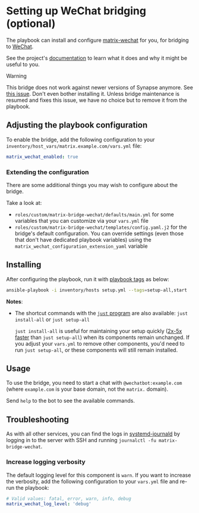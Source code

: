 # Setting up WeChat bridging (optional)

The playbook can install and configure [matrix-wechat](https://github.com/duo/matrix-wechat) for you, for bridging to [WeChat](https://www.wechat.com/).

See the project's [documentation](https://github.com/duo/matrix-wechat/blob/master/README.md) to learn what it does and why it might be useful to you.

> [!WARNING]
> This bridge does not work against newer versions of Synapse anymore. See [this issue](https://github.com/duo/matrix-wechat/issues/33). Don't even bother installing it. Unless bridge maintenance is resumed and fixes this issue, we have no choice but to remove it from the playbook.

## Adjusting the playbook configuration

To enable the bridge, add the following configuration to your `inventory/host_vars/matrix.example.com/vars.yml` file:

```yaml
matrix_wechat_enabled: true
```

### Extending the configuration

There are some additional things you may wish to configure about the bridge.

Take a look at:

- `roles/custom/matrix-bridge-wechat/defaults/main.yml` for some variables that you can customize via your `vars.yml` file
- `roles/custom/matrix-bridge-wechat/templates/config.yaml.j2` for the bridge's default configuration. You can override settings (even those that don't have dedicated playbook variables) using the `matrix_wechat_configuration_extension_yaml` variable

## Installing

After configuring the playbook, run it with [playbook tags](playbook-tags.md) as below:

<!-- NOTE: let this conservative command run (instead of install-all) to make it clear that failure of the command means something is clearly broken. -->
```sh
ansible-playbook -i inventory/hosts setup.yml --tags=setup-all,start
```

**Notes**:

- The shortcut commands with the [`just` program](just.md) are also available: `just install-all` or `just setup-all`

  `just install-all` is useful for maintaining your setup quickly ([2x-5x faster](../CHANGELOG.md#2x-5x-performance-improvements-in-playbook-runtime) than `just setup-all`) when its components remain unchanged. If you adjust your `vars.yml` to remove other components, you'd need to run `just setup-all`, or these components will still remain installed.

## Usage

To use the bridge, you need to start a chat with `@wechatbot:example.com` (where `example.com` is your base domain, not the `matrix.` domain).

Send `help` to the bot to see the available commands.

## Troubleshooting

As with all other services, you can find the logs in [systemd-journald](https://www.freedesktop.org/software/systemd/man/systemd-journald.service.html) by logging in to the server with SSH and running `journalctl -fu matrix-bridge-wechat`.

### Increase logging verbosity

The default logging level for this component is `warn`. If you want to increase the verbosity, add the following configuration to your `vars.yml` file and re-run the playbook:

```yaml
# Valid values: fatal, error, warn, info, debug
matrix_wechat_log_level: 'debug'
```
